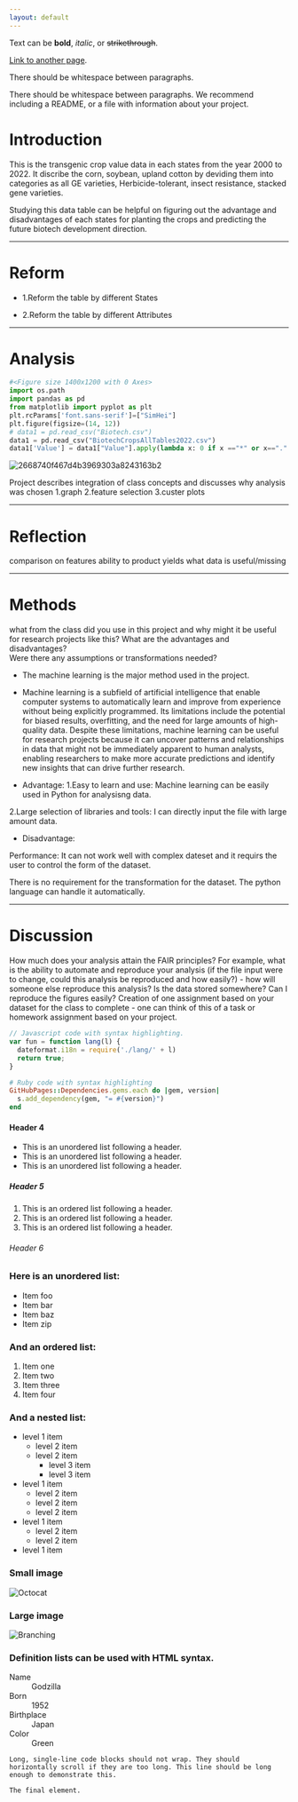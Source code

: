 ```yaml
---
layout: default
---
```


Text can be **bold**, _italic_, or ~~strikethrough~~.

[Link to another page](./another-page.html).

There should be whitespace between paragraphs.

There should be whitespace between paragraphs. We recommend including a README, or a file with information about your project.

# Introduction

  This is the transgenic crop value data in each states from the year 2000 to 2022. It discribe the corn, soybean, upland cotton by deviding them into categories as all GE varieties, Herbicide-tolerant, insect resistance, stacked gene varieties.
  
  Studying this data table can be helpful on figuring out the advantage and disadvantages of each states for planting the crops and predicting the future biotech development direction.

* * *
# Reform
*   1.Reform the table by different States

*   2.Reform the table by different Attributes

* * *

# Analysis

```python
#<Figure size 1400x1200 with 0 Axes>
import os.path
import pandas as pd
from matplotlib import pyplot as plt
plt.rcParams['font.sans-serif']=["SimHei"]
plt.figure(figsize=(14, 12))
# data1 = pd.read_csv("Biotech.csv")
data1 = pd.read_csv("BiotechCropsAllTables2022.csv")
data1['Value'] = data1["Value"].apply(lambda x: 0 if x =="*" or x=="." else int(x))

```
![2668740f467d4b3969303a8243163b2](https://user-images.githubusercontent.com/130382954/235253790-972935ec-ec02-43f1-b4fc-f1e46bba21cd.png)

Project describes integration of class concepts and discusses why analysis was chosen
1.graph
2.feature selection
3.custer plots
* * *
# Reflection 
comparison on features
ability to product yields
what data is useful/missing
* * *

# Methods
what from the class did you use in this project and why might it be useful for research projects like this?
What are the advantages and disadvantages?  
Were there any assumptions or transformations needed? 

*   The machine learning is the major method used in the project.

*   Machine learning is a subfield of artificial intelligence that  enable computer systems to automatically learn and improve from experience without being explicitly programmed. Its limitations include the potential for biased results, overfitting, and the need for large amounts of high-quality data. Despite these limitations, machine learning can be useful for research projects because it can uncover patterns and relationships in data that might not be immediately apparent to human analysts, enabling researchers to make more accurate predictions and identify new insights that can drive further research.

*   Advantage:
1.Easy to learn and use: Machine learning can be easily used in Python for analysisng data.

2.Large selection of libraries and tools: I can directly input the file with large amount data.

*   Disadvantage:

Performance: It can not work well with complex dateset and it requirs the user to control the form of the dataset.

There is no requirement for the transformation for the dataset. The python language can handle  it automatically.
* * *

# Discussion
How much does your analysis attain the FAIR principles? For example, what is the ability to automate and reproduce your analysis (if the file input were to change, could this analysis be reproduced and how easily?)  - how will someone else reproduce this analysis?  Is the data stored somewhere?  Can I reproduce the figures easily?
Creation of one assignment based on your dataset for the class to complete - one can think of this of a task or homework assignment based on your project.


```js
// Javascript code with syntax highlighting.
var fun = function lang(l) {
  dateformat.i18n = require('./lang/' + l)
  return true;
}
```

```ruby
# Ruby code with syntax highlighting
GitHubPages::Dependencies.gems.each do |gem, version|
  s.add_dependency(gem, "= #{version}")
end
```

#### Header 4

*   This is an unordered list following a header.
*   This is an unordered list following a header.
*   This is an unordered list following a header.

##### Header 5

1.  This is an ordered list following a header.
2.  This is an ordered list following a header.
3.  This is an ordered list following a header.

###### Header 6


### Here is an unordered list:

*   Item foo
*   Item bar
*   Item baz
*   Item zip

### And an ordered list:

1.  Item one
1.  Item two
1.  Item three
1.  Item four

### And a nested list:

- level 1 item
  - level 2 item
  - level 2 item
    - level 3 item
    - level 3 item
- level 1 item
  - level 2 item
  - level 2 item
  - level 2 item
- level 1 item
  - level 2 item
  - level 2 item
- level 1 item

### Small image

![Octocat](https://github.githubassets.com/images/icons/emoji/octocat.png)

### Large image

![Branching](https://guides.github.com/activities/hello-world/branching.png)



### Definition lists can be used with HTML syntax.

<dl>
<dt>Name</dt>
<dd>Godzilla</dd>
<dt>Born</dt>
<dd>1952</dd>
<dt>Birthplace</dt>
<dd>Japan</dd>
<dt>Color</dt>
<dd>Green</dd>
</dl>

```
Long, single-line code blocks should not wrap. They should horizontally scroll if they are too long. This line should be long enough to demonstrate this.
```

```
The final element.
```

